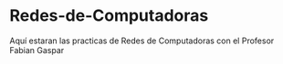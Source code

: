 # Redes-de-Computadoras
Aquí estaran las practicas de Redes de Computadoras con el Profesor Fabian Gaspar
